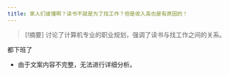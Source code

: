 ```yaml
---
title: 家人们谁懂啊？读书不就是为了找工作？但是收入高也是有原因的！
---
```

 > [!摘要]
讨论了计算机专业的职业规划，强调了读书与找工作之间的关系。

都下班了

- 由于文案内容不完整，无法进行详细分析。

